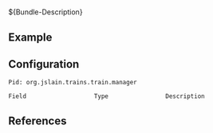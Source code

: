 # 

${Bundle-Description}

## Example

## Configuration

	Pid: org.jslain.trains.train.manager
	
	Field					Type				Description
		
	
## References

